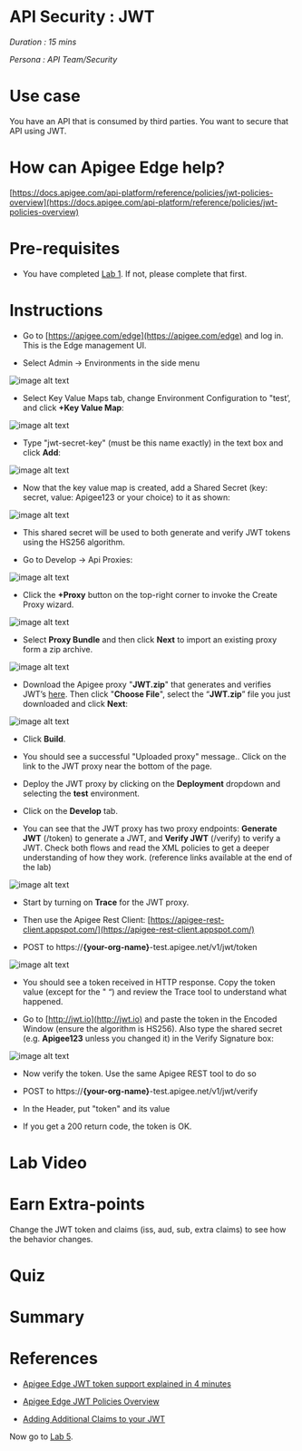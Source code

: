 # **API Security : JWT**

*Duration : 15 mins*

*Persona : API Team/Security*

# **Use case**

You have an API that is consumed by third parties. You want to secure that API using JWT.

# **How can Apigee Edge help?**

[https://docs.apigee.com/api-platform/reference/policies/jwt-policies-overview](https://docs.apigee.com/api-platform/reference/policies/jwt-policies-overview)

# **Pre-requisites**

* You have completed [Lab 1](https://github.com/aliceinapiland/AdvancedVirtualAPIJam/tree/master/SecurityJam/Lab%201%20Traffic%20Management%20-%20Throttle%20APIs). If not, please complete that first.

# **Instructions**

* Go to [https://apigee.com/edge](https://apigee.com/edge) and log in. This is the Edge management UI.

* Select Admin → Environments in the side menu

![image alt text](./media/image_0.png)

* Select Key Value Maps tab, change Environment Configuration to "test’, and click **+Key Value Map**:

![image alt text](./media/image_1.png)

* Type "jwt-secret-key" (must be this name exactly) in the text box and click **Add**:

![image alt text](./media/image_2.png)

* Now that the key value map is created, add a Shared Secret (key: secret, value: Apigee123 or your choice) to it as shown:

![image alt text](./media/image_3.png)

* This shared secret will be used to both generate and verify JWT tokens using the HS256 algorithm.

* Go to Develop → Api Proxies:

![image alt text](./media/image_4.png)

* Click the **+Proxy** button on the top-right corner to invoke the Create Proxy wizard.

![image alt text](./media/image_5.png)

* Select **Proxy Bundle** and then click **Next** to import an existing proxy form a zip archive.

![image alt text](./media/image_6.png)

* Download the Apigee proxy "**JWT.zip**" that generates and verifies JWT’s [here](https://github.com/aliceinapiland/AdvancedVirtualAPIJam/blob/master/SecurityJam/Lab%204%20-%20JWT/JWT.zip?raw=true).  Then click "**Choose File**", select the “**JWT.zip**” file you just downloaded and click **Next**:

![image alt text](./media/image_7.png)

* Click **Build**.

* You should see a successful "Uploaded proxy" message..  Click on the link to the JWT proxy near the bottom of the page.

* Deploy the JWT proxy by clicking on the **Deployment** dropdown and selecting the **test** environment.

* Click on the **Develop** tab.

* You can see that the JWT proxy has two proxy endpoints: **Generate JWT** (/token) to generate a JWT, and **Verify JWT** (/verify) to verify a JWT.  Check both flows and read the XML policies to get a deeper understanding of how they work. (reference links available at the end of the lab)

![image alt text](./media/image_8.png)

* Start by turning on **Trace** for the JWT proxy.

* Then use the Apigee Rest Client: [https://apigee-rest-client.appspot.com/](https://apigee-rest-client.appspot.com/)

* POST to https://**{your-org-name}**-test.apigee.net/v1/jwt/token

![image alt text](./media/image_9.png)

* You should see a token received in HTTP response.  Copy the token value (except for the " “) and review the Trace tool to understand what happened.

* Go to [http://jwt.io](http://jwt.io) and paste the token in the Encoded Window (ensure the algorithm is HS256).  Also type the shared secret (e.g. **Apigee123** unless you changed it) in the Verify Signature box:

![image alt text](./media/image_10.png)

* Now verify the token.  Use the same Apigee REST tool to do so

* POST to https://**{your-org-name}**-test.apigee.net/v1/jwt/verify

* In the Header, put "token" and its value

* If you get a 200 return code, the token is OK.

# **Lab Video**

# **Earn Extra-points**

Change the JWT token and claims (iss, aud, sub, extra claims) to see how the behavior changes.

# **Quiz**

# **Summary**

# **References**

* [Apigee Edge JWT token support explained in 4 minutes](https://youtu.be/mY5B6YlpkAY)

* [Apigee Edge JWT Policies Overview](https://docs.apigee.com/api-platform/reference/policies/jwt-policies-overview)

* [Adding Additional Claims to your JWT](https://docs.apigee.com/api-platform/reference/policies/generate-jwt-policy#additionalclaimsclaim)

Now go to [Lab 5](https://goo.gl/6S2iJr).
